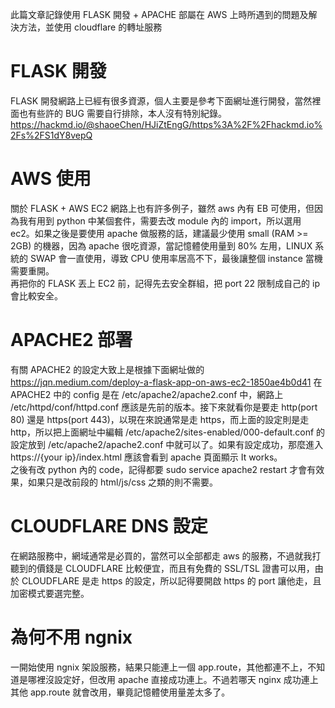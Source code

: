 此篇文章記錄使用 FLASK 開發 + APACHE 部屬在 AWS 上時所遇到的問題及解決方法，並使用 cloudflare 的轉址服務

# FLASK 開發
FLASK 開發網路上已經有很多資源，個人主要是參考下面網址進行開發，當然裡面也有些許的 BUG 需要自行排除，本人沒有特別紀錄。\
https://hackmd.io/@shaoeChen/HJiZtEngG/https%3A%2F%2Fhackmd.io%2Fs%2FS1dY8vepQ

# AWS 使用
關於 FLASK + AWS EC2 網路上也有許多例子，雖然 aws 內有 EB 可使用，但因為我有用到 python 中某個套件，需要去改 module 內的 import，所以選用 ec2。如果之後是要使用 apache 做服務的話，建議最少使用 small (RAM >= 2GB) 的機器，因為 apache 很吃資源，當記憶體使用量到 80% 左用，LINUX 系統的 SWAP 會一直使用，導致 CPU 使用率居高不下，最後讓整個 instance 當機需要重開。\
再把你的 FLASK 丟上 EC2 前，記得先去安全群組，把 port 22 限制成自己的 ip 會比較安全。

# APACHE2 部署
有關 APACHE2 的設定大致上是根據下面網址做的 \
https://jqn.medium.com/deploy-a-flask-app-on-aws-ec2-1850ae4b0d41 
在 APACHE2 中的 config 是在 /etc/apache2/apache2.conf 中，網路上 /etc/httpd/conf/httpd.conf 應該是先前的版本。接下來就看你是要走 http(port 80) 還是 https(port 443)，以現在來說通常是走 https，而上面的設定則是走 http，所以把上面網址中編輯 /etc/apache2/sites-enabled/000-default.conf 的設定放到 /etc/apache2/apache2.conf 中就可以了。如果有設定成功，那麼進入 https://{your ip}/index.html 應該會看到 apache 頁面顯示 It works。\
之後有改 python 內的 code，記得都要 sudo service apache2 restart 才會有效果，如果只是改前段的 html/js/css 之類的則不需要。

# CLOUDFLARE DNS 設定
在網路服務中，網域通常是必買的，當然可以全部都走 aws 的服務，不過就我打聽到的價錢是 CLOUDFLARE 比較便宜，而且有免費的 SSL/TSL 證書可以用，由於 CLOUDFLARE 是走 https 的設定，所以記得要開啟 https 的 port 讓他走，且加密模式要選完整。

# 為何不用 ngnix
一開始使用 ngnix 架設服務，結果只能連上一個 app.route，其他都連不上，不知道是哪裡沒設定好，但改用 apache 直接成功連上。不過若哪天 nginx 成功連上其他 app.route 就會改用，畢竟記憶體使用量差太多了。
